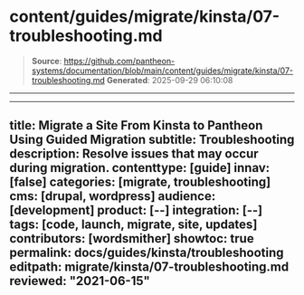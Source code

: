 # content/guides/migrate/kinsta/07-troubleshooting.md

> **Source**: https://github.com/pantheon-systems/documentation/blob/main/content/guides/migrate/kinsta/07-troubleshooting.md
> **Generated**: 2025-09-29 06:10:08

---

---
title: Migrate a Site From Kinsta to Pantheon Using Guided Migration
subtitle: Troubleshooting
description: Resolve issues that may occur during migration.
contenttype: [guide]
innav: [false]
categories: [migrate, troubleshooting]
cms: [drupal, wordpress]
audience: [development]
product: [--]
integration: [--]
tags: [code, launch, migrate, site, updates]
contributors: [wordsmither]
showtoc: true
permalink: docs/guides/kinsta/troubleshooting
editpath: migrate/kinsta/07-troubleshooting.md
reviewed: "2021-06-15"
---

<Partial file="migrate/troubleshooting-migrate-general.md" />
<Partial file="migrate/troubleshooting-drupal.md" />
<Partial file="migrate/troubleshooting-wordpress.md" />
